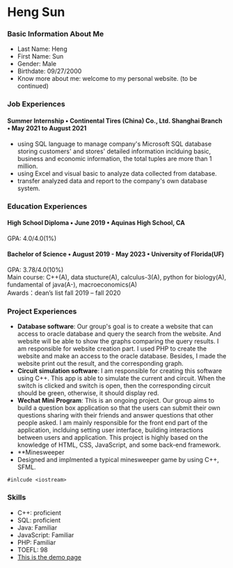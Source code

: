 <h1>Heng Sun</h1>

### Basic Information About Me
* Last Name: Heng   
* First Name: Sun
* Gender: Male  
* Birthdate: 09/27/2000
* Know more about me: welcome to my personal website. (to be continued)

### Job Experiences

#### Summer Internship • Continental Tires (China) Co., Ltd. Shanghai Branch • May 2021 to August 2021
* using SQL language to manage company's Microsoft SQL database storing customers' and stores' detailed information inclduing basic, business and economic information,
the total tuples are more than 1 million. 
* using Excel and visual basic to analyze data collected from database.
* transfer analyzed data and report to the company's own database system. 


### Education Experiences
#### High School Diploma • June 2019 • Aquinas High School, CA
GPA: 4.0/4.0(1%)

#### Bachelor of Science • August 2019 - May 2023 • University of Florida(UF)
GPA: 3.78/4.0(10%)<br>
Main course: C++(A), data stucture(A), calculus-3(A), python for biology(A), fundamental of java(A-), macroeconomics(A)
<br>
Awards：dean’s list fall 2019 – fall 2020
### Project Experiences
* <strong>Database software</strong>: Our group's goal is to create a website that can access to oracle database and query the search from the website. And website will be able to show the graphs comparing the query results. I am responsible for website creation part. I used PHP to create the website and make an access to the oracle database. Besides, I made the website print out the result, and the corresponding graph.
* <strong>Circuit simulation software</strong>: I am responsible for creating this software using C++. This app is able to simulate the current and circuit. When the switch is clicked and switch is open, then the corresponding circuit should be green, otherwise, it should display red.
* <strong>Wechat Mini Program</strong>: This is an ongoing project. Our group aims to build a question box application so that the users can submit their own questions sharing with their friends and answer questions that other people asked. I am mainly responsible for the front end part of the application, inclduing setting user interface, building interactions between users and application. This project is highly based on the knowledge of HTML, CSS, JavaScript, and some back-end framework. 
* **Minesweeper
* Designed and implmented a typical minesweeper game by using C++, SFML.
```
#inlcude <iostream>
```

### Skills
* C++: proficient
* SQL: proficient
* Java: Familiar 
* JavaScript: Familiar
* PHP: Familiar
* TOEFL: 98
* <a href="http://jimmysoccer.github.io/demo.html">This is the demo page</a>
